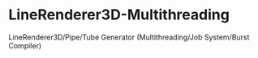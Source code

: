 # LineRenderer3D-Multithreading
LineRenderer3D/Pipe/Tube Generator (Multithreading/Job System/Burst Compiler)
